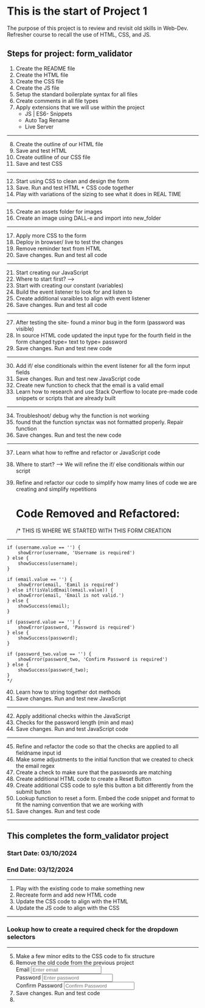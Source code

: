 # This is the start of Project 1

The purpose of this project is to review and revisit old skills in Web-Dev. 
Refresher course to recall the use of HTML, CSS, and JS. 

## Steps for project: form_validator

1. Create the README file 
2. Create the HTML file 
3. Create the CSS file
4. Create the JS file 
5. Setup the standard boilerplate syntax for all files
6. Create comments in all file types 
7. Apply extensions that we will use within the project 
    * JS | ES6- Snippets
    * Auto Tag Rename
    * Live Server
------------------------------------------------------
8. Create the outline of our HTML file
9. Save and test HTML
10. Create outlline of our CSS file
11. Save and test CSS
------------------------------------------------------
12. Start using CSS to clean and design the form 
13. Save. Run and test HTML + CSS code together
14. Play with variations of the sizing to see what it does in REAL TIME
------------------------------------------------------
15. Create an assets folder for images
16. Create an image using DALL-e and import into new_folder
------------------------------------------------------
17. Apply more CSS to the form
18. Deploy in browser/ live to test the changes
19. Remove reminder text from HTML
20. Save changes. Run and test all code
------------------------------------------------------
21. Start creating our JavaScript
22. Where to start first? --> 
23. Start with creating our constant (variables)
24. Build the event listener to look for and listen to 
25. Create additional varaibles to align with event listener
26. Save changes. Run and test all code
------------------------------------------------------
27. After testing the site- found a minor bug in the form (password was visible)
28. In source HTML code updated the input type for the fourth field in the form changed type= text to type= password
29. Save changes. Run and test new code
------------------------------------------------------
30. Add if/ else conditionals within the event listener for all the form input fields
31. Save changes. Run and test new JavaScript code
32. Create new function to check that the email is a valid email
33. Learn how to research and use Stack Overflow to locate pre-made code snippets or scripts that are already built
------------------------------------------------------
34. Troubleshoot/ debug why the function is not working
35. found that the function synctax was not formatted properly. Repair function 
36. Save changes. Run and test the new code
------------------------------------------------------
37. Learn what how to reffne and refactor or JavaScript code
38. Where to start? --> We will refine the if/ else conditionals within our script
39. Refine and refactor our code to simplify how mamy lines of code we are creating and simplify repetitions

    # Code Removed and Refactored: 
    /* THIS IS WHERE WE STARTED WITH THIS FORM CREATION
-----------------------------------------------------
    if (username.value == '') {
        showError(username, 'Username is required')
    } else {
        showSuccess(username);
    }

    if (email.value == '') {
        showError(email, 'Eamil is required')
    } else if(!isValidEmail(email.value)) {
        showError(email, 'Email is not valid.')
    } else {
        showSuccess(email);
    }

    if (password.value == '') {
        showError(password, 'Password is required')
    } else {
        showSuccess(password);
    }

    if (password_two.value == '') {
        showError(password_two, 'Confirm Password is required')
    } else {
        showSuccess(password_two);
    }
    */

40. Learn how to string together dot methods
41. Save changes. Run and test new JavaScript
------------------------------------------------------
42. Apply additional checks within the JavaScript
43. Checks for the password length (min and max)
44. Save changes. Run and test JavaScript code
------------------------------------------------------
45. Refine and refactor the code so that the checks are applied to all fieldname input id
46. Make some adjustments to the initial function that we created to check the email regex
47. Create a check to make sure that the passwords are matching
48. Create additional HTML code to create a Reset Button
49. Create additional CSS code to syle this button a bit differently from the submit button
49. Lookup function to reset a form. Embed the code snippet and format to fit the naming convention that we are working with
50. Save changes. Run and test code
------------------------------------------------------
## This completes the form_validator project 

### Start Date: 03/10/2024 

### End Date: 03/12/2024
------------------------------------------------------
1. Play with the existing code to make something new
2. Recreate form and add new HTML code
3. Update the CSS code to align with the HTML
4. Update the JS code to align with the CSS
------------------------------------------------------
### Lookup how to create a required check for the dropdown selectors
------------------------------------------------------
5. Make a few minor edits to the CSS code to fix structure
6. Remove the old code from the previous project
            <div class="form-control">
                <label for="email">Email</label>
                <input type="text" id="email" placeholder="Enter email">
                <small></small>
            </div>
            <div class="form-control">
                <label for="password">Password</label>
                <input type="password" id="password" placeholder="Enter password">
                <small></small>
            </div>
            <div class="form-control">
                <label for="password_two">Confirm Password</label>
                <input type="password" id="password_two" placeholder="Confirm Password">
                <small></small>
            </div>
7. Save changes. Run and test code
8. 